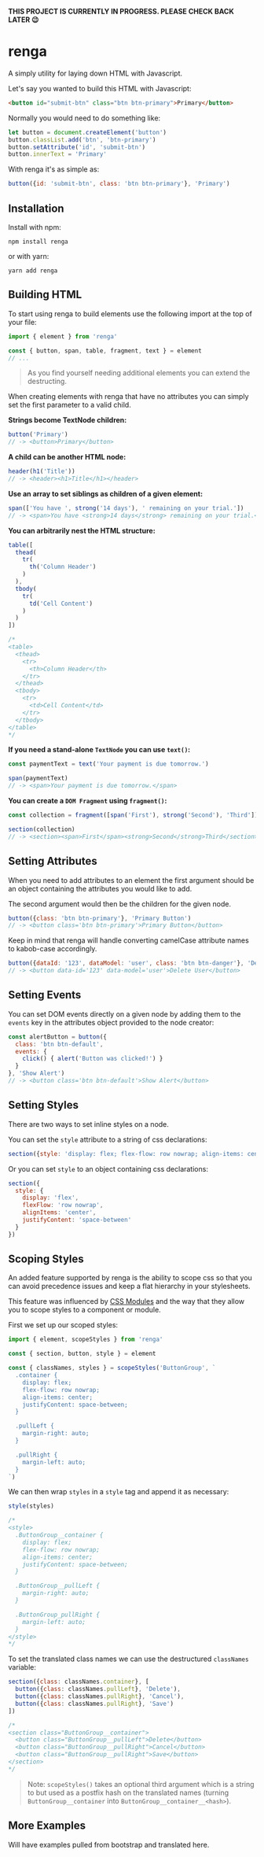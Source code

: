 **THIS PROJECT IS CURRENTLY IN PROGRESS. PLEASE CHECK BACK LATER 😉**

# renga

A simply utility for laying down HTML with Javascript.

Let's say you wanted to build this HTML with Javascript:

```html
<button id="submit-btn" class="btn btn-primary">Primary</button>
```

Normally you would need to do something like:

```javascript
let button = document.createElement('button')
button.classList.add('btn', 'btn-primary')
button.setAttribute('id', 'submit-btn')
button.innerText = 'Primary'
```

With renga it's as simple as:

```javascript
button({id: 'submit-btn', class: 'btn btn-primary'}, 'Primary')
```

## Installation

Install with npm:

```
npm install renga
```

or with yarn:

```
yarn add renga
```

## Building HTML

To start using renga to build elements use the following import at the
top of your file:

```javascript
import { element } from 'renga'

const { button, span, table, fragment, text } = element
// ...
```

> As you find yourself needing additional elements you can extend the
destructing.

When creating elements with renga that have no attributes you can simply
set the first parameter to a valid child.

**Strings become TextNode children:**
```javascript
button('Primary')
// -> <button>Primary</button>
```

**A child can be another HTML node:**
```javascript
header(h1('Title'))
// -> <header><h1>Title</h1></header>
```

**Use an array to set siblings as children of a given element:**
```javascript
span(['You have ', strong('14 days'), ' remaining on your trial.'])
// -> <span>You have <strong>14 days</strong> remaining on your trial.</span>
```

**You can arbitrarily nest the HTML structure:**
```javascript
table([
  thead(
    tr(
      th('Column Header')
    )
  ),
  tbody(
    tr(
      td('Cell Content')
    )
  )
])

/*
<table>
  <thead>
    <tr>
      <th>Column Header</th>
    </tr>
  </thead>
  <tbody>
    <tr>
      <td>Cell Content</td>
    </tr>
  </tbody>
</table>
*/
```

**If you need a stand-alone `TextNode` you can use `text()`:**
```javascript
const paymentText = text('Your payment is due tomorrow.')

span(paymentText)
// -> <span>Your payment is due tomorrow.</span>
```

**You can create a `DOM Fragment` using `fragment()`:**
```javascript
const collection = fragment([span('First'), strong('Second'), 'Third'])

section(collection)
// -> <section><span>First</span><strong>Second</strong>Third</section>
```

## Setting Attributes

When you need to add attributes to an element the first argument should
be an object containing the attributes you would like to add.

The second argument would then be the children for the given node.

```javascript
button({class: 'btn btn-primary'}, 'Primary Button')
// -> <button class='btn btn-primary'>Primary Button</button>
```

Keep in mind that renga will handle converting camelCase attribute
names to kabob-case accordingly.

```javascript
button({dataId: '123', dataModel: 'user', class: 'btn btn-danger'}, 'Delete User')
// -> <button data-id='123' data-model='user'>Delete User</button>
```


## Setting Events

You can set DOM events directly on a given node by adding them to the
`events` key in the attributes object provided to the node creator:

```javascript
const alertButton = button({
  class: 'btn btn-default',
  events: {
    click() { alert('Button was clicked!') }
  }
}, 'Show Alert')
// -> <button class='btn btn-default'>Show Alert</button>
```

## Setting Styles

There are two ways to set inline styles on a node.

You can set the `style` attribute to a string of css declarations:

```javascript
section({style: 'display: flex; flex-flow: row nowrap; align-items: center; justify-content: space-between;'})
```

Or you can set `style` to an object containing css declarations:

```javascript
section({
  style: {
    display: 'flex',
    flexFlow: 'row nowrap',
    alignItems: 'center',
    justifyContent: 'space-between'
  }
})
```

## Scoping Styles

An added feature supported by renga is the ability to scope css so that
you can avoid precedence issues and keep a flat hierarchy in your
stylesheets.

This feature was influenced by [CSS Modules](https://github.com/css-modules/css-modules)
and the way that they allow you to scope styles to a component or module.

First we set up our scoped styles:

```javascript
import { element, scopeStyles } from 'renga'

const { section, button, style } = element

const { classNames, styles } = scopeStyles('ButtonGroup', `
  .container {
    display: flex;
    flex-flow: row nowrap;
    align-items: center;
    justifyContent: space-between;
  }

  .pullLeft {
    margin-right: auto;
  }

  .pullRight {
    margin-left: auto;
  }
`)
```

We can then wrap `styles` in a `style` tag and append it as necessary:

```javascript
style(styles)

/*
<style>
  .ButtonGroup__container {
    display: flex;
    flex-flow: row nowrap;
    align-items: center;
    justifyContent: space-between;
  }

  .ButtonGroup__pullLeft {
    margin-right: auto;
  }

  .ButtonGroup_pullRight {
    margin-left: auto;
  }
</style>
*/
```

To set the translated class names we can use the destructured
`classNames` variable:

```javascript
section({class: classNames.container}, [
  button({class: classNames.pullLeft}, 'Delete'),
  button({class: classNames.pullRight}, 'Cancel'),
  button({class: classNames.pullRight}, 'Save')
])

/*
<section class="ButtonGroup__container">
  <button class="ButtonGroup__pullLeft">Delete</button>
  <button class="ButtonGroup__pullRight">Cancel</button>
  <button class="ButtonGroup__pullRight">Save</button>
</section>
*/
```

> Note: `scopeStyles()` takes an optional third argument which is a
string to but used as a postfix hash on the translated names (turning
`ButtonGroup__container` into `ButtonGroup__container__<hash>`).

## More Examples

Will have examples pulled from bootstrap and translated here.
